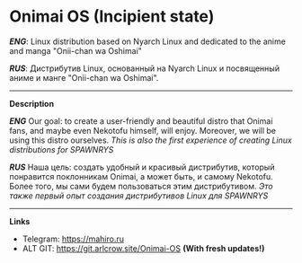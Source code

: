 # Onimai OS     (Incipient state)
_**ENG**_: Linux distribution based on Nyarch Linux and dedicated to the anime and manga "Onii-chan wa Oshimai"

_**RUS**_: Дистрибутив Linux, основанный на Nyarch Linux и посвященный аниме и манге "Onii-chan wa Oshimai". 
** **
**Description**

_**ENG**_ Our goal: to create a user-friendly and beautiful distro that Onimai fans, and maybe even Nekotofu himself, will enjoy. Moreover, we will be using this distro ourselves. *This is also the first experience of creating Linux distributions for SPAWNRYS*

_**RUS**_ Наша цель: создать удобный и красивый дистрибутив, который понравится поклонникам Onimai, а может быть, и самому Nekotofu. Более того, мы сами будем пользоваться этим дистрибутивом. *Это также первый опыт создания дистрибутивов Linux для SPAWNRYS*
** **
**Links**
- Telegram: https://mahiro.ru
- ALT GIT: https://git.arlcrow.site/Onimai-OS **(With fresh updates!)**
